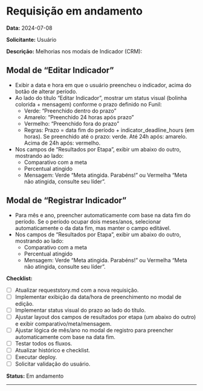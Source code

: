 # Requisição em andamento

**Data:** 2024-07-08

**Solicitante:** Usuário

**Descrição:**
Melhorias nos modais de Indicador (CRM):

## Modal de “Editar Indicador”
- Exibir a data e hora em que o usuário preencheu o indicador, acima do botão de alterar período.
- Ao lado do título “Editar Indicador”, mostrar um status visual (bolinha colorida + mensagem) conforme o prazo definido no Funil:
  - Verde: “Preenchido dentro do prazo”
  - Amarelo: “Preenchido 24 horas após prazo”
  - Vermelho: “Preenchido fora do prazo”
  - Regras: Prazo = data fim do período + indicator_deadline_hours (em horas). Se preenchido até o prazo: verde. Até 24h após: amarelo. Acima de 24h após: vermelho.
- Nos campos de “Resultados por Etapa”, exibir um abaixo do outro, mostrando ao lado:
  - Comparativo com a meta
  - Percentual atingido
  - Mensagem: Verde “Meta atingida. Parabéns!” ou Vermelha “Meta não atingida, consulte seu líder”.

## Modal de “Registrar Indicador”
- Para mês e ano, preencher automaticamente com base na data fim do período. Se o período ocupar dois meses/anos, selecionar automaticamente o da data fim, mas manter o campo editável.
- Nos campos de “Resultados por Etapa”, exibir um abaixo do outro, mostrando ao lado:
  - Comparativo com a meta
  - Percentual atingido
  - Mensagem: Verde “Meta atingida. Parabéns!” ou Vermelha “Meta não atingida, consulte seu líder”.

**Checklist:**
- [ ] Atualizar requeststory.md com a nova requisição.
- [ ] Implementar exibição da data/hora de preenchimento no modal de edição.
- [ ] Implementar status visual do prazo ao lado do título.
- [ ] Ajustar layout dos campos de resultados por etapa (um abaixo do outro) e exibir comparativo/meta/mensagem.
- [ ] Ajustar lógica de mês/ano no modal de registro para preencher automaticamente com base na data fim.
- [ ] Testar todos os fluxos.
- [ ] Atualizar histórico e checklist.
- [ ] Executar deploy.
- [ ] Solicitar validação do usuário.

**Status:** Em andamento

--- 